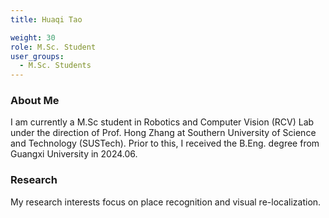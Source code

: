 ```yaml
---
title: Huaqi Tao

weight: 30
role: M.Sc. Student
user_groups:
  - M.Sc. Students
---
```

### About Me
I am currently a M.Sc student in Robotics and Computer Vision (RCV) Lab under the direction of Prof. Hong Zhang at Southern University of Science and Technology (SUSTech). Prior to this, I received the B.Eng. degree from Guangxi University in 2024.06.

### Research

My research interests focus on place recognition and visual re-localization.
